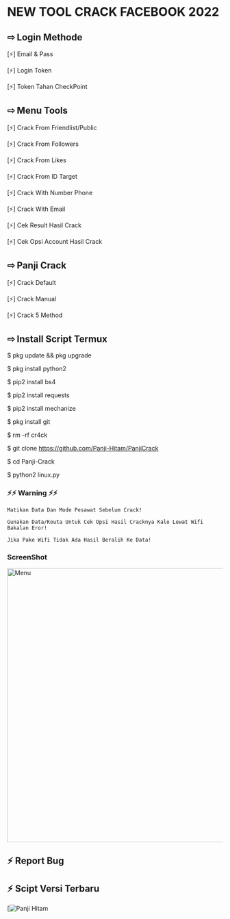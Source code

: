 # NEW TOOL CRACK FACEBOOK 2022

## ⇨  Login Methode

[⚡] Email & Pass

[⚡] Login Token
  
[⚡] Token Tahan CheckPoint

## ⇨  Menu Tools

[⚡] Crack From Friendlist/Public
  
[⚡] Crack From Followers 

[⚡] Crack From Likes

[⚡] Crack From ID Target

[⚡] Crack With Number Phone

[⚡] Crack With Email

[⚡] Cek Result Hasil Crack

[⚡] Cek Opsi Account Hasil Crack

## ⇨ Panji Crack

[⚡] Crack Default
  
[⚡] Crack Manual  

[⚡] Crack 5 Method

## ⇨  Install Script Termux

$ pkg update && pkg upgrade

$ pkg install python2

$ pip2 install bs4

$ pip2 install requests

$ pip2 install mechanize

$ pkg install git

$ rm -rf cr4ck

$ git clone https://github.com/Panji-Hitam/PanjiCrack

$ cd Panji-Crack

$ python2 linux.py

### ⚡⚡ Warning ⚡⚡
```
Matikan Data Dan Mode Pesawat Sebelum Crack!

Gunakan Data/Kouta Untuk Cek Opsi Hasil Cracknya Kalo Lewat Wifi Bakalan Eror!

Jika Pake Wifi Tidak Ada Hasil Beralih Ke Data! 
```

### ScreenShot
 <img src="https://github.com/scripter-ryu/cr4ck/blob/main/ScreenTod/IMG_20210830_081805.jpg" width="640" title="ScreenShot" alt="Menu">
</p>

## ⚡ Report Bug
## ⚡ Scipt Versi Terbaru

[![Panji Hitam](https://fb.me/HTTPCustomIndonesia)
